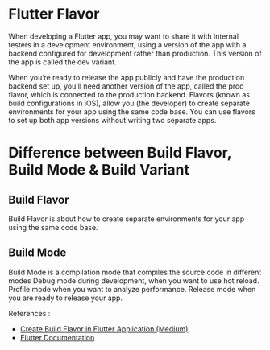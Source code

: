 # Flutter Flavor

When developing a Flutter app, you may want to share it with internal testers in a development environment, using a version of the app with a backend configured for development rather than production. This version of the app is called the dev variant.

When you’re ready to release the app publicly and have the production backend set up, you’ll need another version of the app, called the prod flavor, which is connected to the production backend.
Flavors (known as build configurations in iOS), allow you (the developer) to create separate environments for your app using the same code base. You can use flavors to set up both app versions without writing two separate apps.

# Difference between Build Flavor, Build Mode & Build Variant

## Build Flavor
Build Flavor is about how to create separate environments for your app using the same code base.

## Build Mode
Build Mode is a compilation mode that compiles the source code in different modes
Debug mode during development, when you want to use hot reload.
Profile mode when you want to analyze performance.
Release mode when you are ready to release your app.

References :

- [Create Build Flavor in Flutter Application (Medium)](https://dwirandyh.medium.com/create-build-flavor-in-flutter-application-ios-android-fb35a81a9fac)
- [Flutter Documentation](https://docs.flutter.dev/deployment/flavors)
